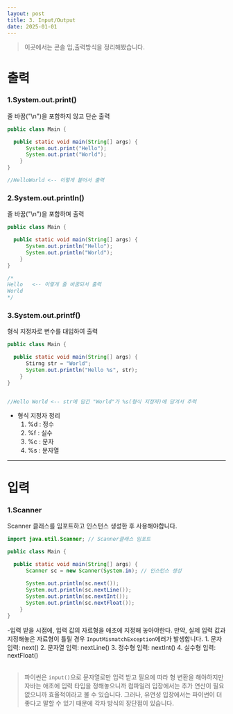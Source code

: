 ```yaml
---
layout: post
title: 3. Input/Output
date: 2025-01-01
---
```

>이곳에서는 콘솔 입,출력방식을 정리해봤습니다.

# 출력

### 1.System.out.print()
줄 바꿈("\n")을 포함하지 않고 단순 출력

```java
public class Main {

  public static void main(String[] args) {
	  System.out.print("Hello");
	  System.out.print("World");
	}
}

//HelloWorld <-- 이렇게 붙어서 출력
```

### 2.System.out.println()
줄 바꿈("\n")을 포함하며 출력

```java
public class Main {

  public static void main(String[] args) {
	  System.out.println("Hello");
	  System.out.println("World");
	}
}

/*
Hello   <-- 이렇게 줄 바꿈되서 출력
World
*/
```

### 3.System.out.printf()
형식 지정자로 변수를 대입하여 출력

```java
public class Main {

  public static void main(String[] args) {
	  Stirng str = "World";
	  System.out.println("Hello %s", str);
	}
}


//Hello World <-- str에 담긴 "World"가 %s(형식 지정자)에 담겨서 추력
```

- 형식 지정자 정리
	1. %d : 정수
	2. %f  : 실수
	3. %c :  문자
	4. %s :  문자열

 ---
# 입력

### 1.Scanner
Scanner 클래스를 임포트하고 인스턴스 생성한 후 사용해야합니다.

```java
import java.util.Scanner; // Scanner클래스 임포트

public class Main {

  public static void main(String[] args) {
	  Scanner sc = new Scanner(System.in); // 인스턴스 생성
	  
	  System.out.println(sc.next());
	  System.out.println(sc.nextLine());
	  System.out.println(sc.nextInt());
	  System.out.println(sc.nextFloat());
	}
}
```

-입력 받을 시점에, 입력 값의 자료형을 애초에 지정해 놓아야한다. 만약, 실제 입력 값과 지정해놓은  자료형이 틀릴 경우 `InputMismatchException`에러가 발생합니다.
	1. 문자 입력: next()
	2. 문자열 입력: nextLine()
	3. 정수형 입력: nextInt()
	4. 실수형 입력: nextFloat()
<br><br>
>파이썬은 `input()`으로 문자열로만 입력 받고 필요에 따라 형 변환을 해야하지만 
자바는 애초에 입력 타입을 정해놓으니까 컴파일러 입장에서는 추가 연산이 필요없으니까 효율적이라고 볼 수 있습니다. 그러나, 유연성 입장에서는 파이썬이 더 좋다고 말할 수 있기 때문에 각자 방식의 장단점이 있습니다.